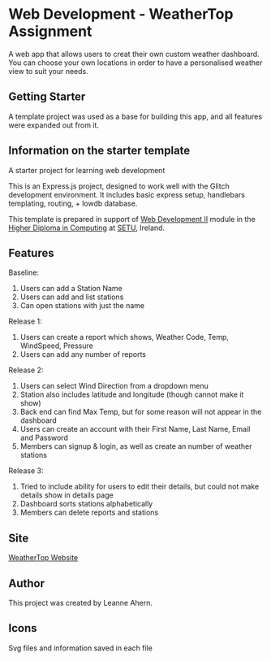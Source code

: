 # Web Development - WeatherTop Assignment

A web app that allows users to creat their own custom weather dashboard. You can choose your own locations in order to have a personalised weather view to suit your needs.

## Getting Starter
A template project was used as a base for building this app, and all features were expanded out from it.

## Information on the starter template
A starter project for learning web development

This is an Express.js project, designed to work well with the Glitch development environment. It includes basic express setup, handlebars templating, routing, + lowdb database.

This template is prepared in support of [Web Development II](https://next.tutors.dev/course/web-dev-2-2023) module in the [Higher Diploma in Computing](https://reader.tutors.dev/course/wit-hdip-comp-sci-showcase.netlify.app) at [SETU](https://www.setu.ie/), Ireland.

## Features
Baseline: 
1. Users can add a Station Name
2. Users can add and list stations
3. Can open stations with just the name

Release 1:
1. Users can create a report which shows, Weather Code, Temp, WindSpeed, Pressure
2. Users can add any number of reports

Release 2:
1. Users can select Wind Direction from a dropdown menu
2. Station also includes latitude and longitude  (though cannot make it show)
3. Back end can find Max Temp, but for some reason will not appear in the dashboard
4. Users can create an account with their First Name, Last Name, Email and Password
5. Members can signup & login, as well as create an number of weather stations

Release 3:
1. Tried to include ability for users to edit their details, but could not make details show in details page
2. Dashboard sorts stations alphabetically
3. Members can delete reports and stations

## Site
[WeatherTop Website](https://weathertopapp-la.glitch.me/)

## Author
This project was created by Leanne Ahern.

## Icons
Svg files and information saved in each file
